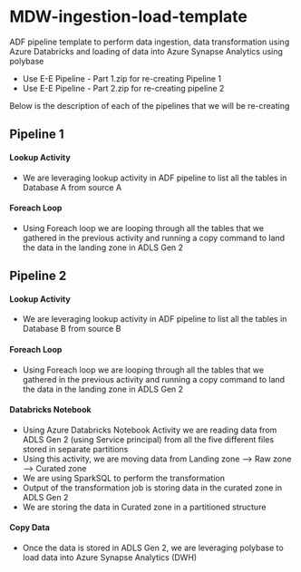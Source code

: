 # MDW-ingestion-load-template
ADF pipeline template to perform data ingestion, data transformation using Azure Databricks and loading of data into Azure Synapse Analytics using polybase

* Use E-E Pipeline - Part 1.zip for re-creating Pipeline 1 
* Use E-E Pipeline - Part 2.zip for re-creating pipeline 2


Below is the description of each of the pipelines that we will be re-creating

## Pipeline 1
#### Lookup Activity
  * We are leveraging lookup activity in ADF pipeline to list all the tables in Database A from source A
#### Foreach Loop
  * Using Foreach loop we are looping through all the tables that we gathered in the previous activity and running a copy command to land the data in the landing zone in ADLS Gen 2


## Pipeline 2

#### Lookup Activity
 * We are leveraging lookup activity in ADF pipeline to list all the tables in Database B from source B
#### Foreach Loop
 * Using Foreach loop we are looping through all the tables that we gathered in the previous activity and running a copy command to land the data in the landing zone in ADLS Gen 2
#### Databricks Notebook
 * Using Azure Databricks Notebook Activity we are reading data from ADLS Gen 2 (using Service principal) from all the five different files stored in separate partitions
 * Using this activity, we are moving data from Landing zone --> Raw zone --> Curated zone
 * We are using SparkSQL to perform the transformation
 * Output of the transformation job is storing data in the curated zone in ADLS Gen 2
 * We are storing the data in Curated zone in a partitioned structure
#### Copy Data
 * Once the data is stored in ADLS Gen 2, we are leveraging polybase to load data into Azure Synapse Analytics (DWH)


